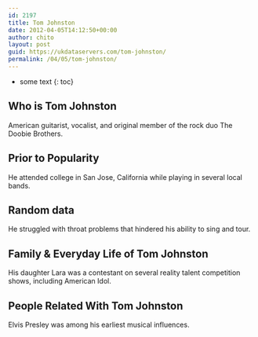 ```yaml
---
id: 2197
title: Tom Johnston
date: 2012-04-05T14:12:50+00:00
author: chito
layout: post
guid: https://ukdataservers.com/tom-johnston/
permalink: /04/05/tom-johnston/
---
```


* some text
{: toc}
          
          
## Who is  Tom Johnston
                  
                  
                  
American guitarist, vocalist, and original member of the rock duo The Doobie Brothers.
                  
                
                
                
## Prior to Popularity 
                  
                  
                  
He attended college in San Jose, California while playing in several local bands.
                  
                
                
                
## Random data 
                  
                  
                  
He struggled with throat problems that hindered his ability to sing and tour.
                  
                
                
                
## Family & Everyday Life of Tom Johnston
                  
                  
                  
His daughter Lara was a contestant on several reality talent competition shows, including American Idol.
                  
                
                
                
## People Related With  Tom Johnston
                  
                  
                  
Elvis Presley was among his earliest musical influences.
                  
                
              
            
          
          
          
    
    
  
